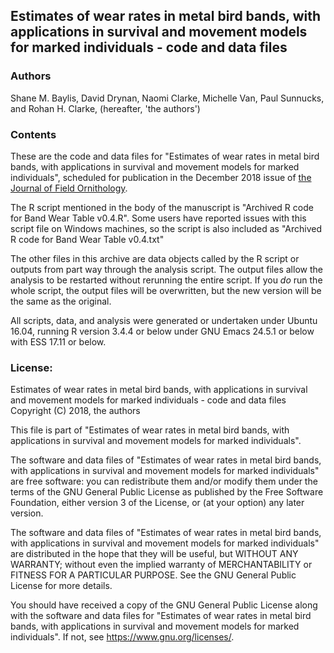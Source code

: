 ## Estimates of wear rates in metal bird bands, with applications in survival and movement models for marked individuals - code and data files

### Authors

Shane M. Baylis, 
David Drynan, 
Naomi Clarke, 
Michelle Van, 
Paul Sunnucks, and 
Rohan H. Clarke,
(hereafter, 'the authors')


### Contents

These are the code and data files for "Estimates of wear rates in metal bird bands, with applications in survival and movement models for marked individuals", scheduled for publication in the December 2018 issue of [the Journal of Field Ornithology](https://onlinelibrary.wiley.com/journal/15579263).

The R script mentioned in the body of the manuscript is "Archived R code for Band Wear Table v0.4.R". Some users have reported issues with this script file on Windows machines, so the script is also included as "Archived R code for Band Wear Table v0.4.txt"

The other files in this archive are data objects called by the R script or outputs from part way through the analysis script. The output files allow the analysis to be restarted without rerunning the entire script. If you *do* run the whole script, the output files will be overwritten, but the new version will be the same as the original.

All scripts, data, and analysis were generated or undertaken under Ubuntu 16.04, running R version 3.4.4 or below under GNU Emacs 24.5.1 or below with ESS 17.11 or below.


### License: 

Estimates of wear rates in metal bird bands, with applications in survival and movement models for marked individuals - code and data files
Copyright (C) 2018, the authors

This file is part of "Estimates of wear rates in metal bird bands, with applications in survival and movement models for marked individuals".

The software and data files of "Estimates of wear rates in metal bird bands, with applications in survival and movement models for marked individuals" are free software: you can redistribute them and/or modify them under the terms of the GNU General Public License as published by the Free Software Foundation, either version 3 of the License, or (at your option) any later version.

The software and data files of "Estimates of wear rates in metal bird bands, with applications in survival and movement models for marked individuals" are distributed in the hope that they will be useful, but WITHOUT ANY WARRANTY; without even the implied warranty of MERCHANTABILITY or FITNESS FOR A PARTICULAR PURPOSE.  See the GNU General Public License for more details.

You should have received a copy of the GNU General Public License along with the software and data files for "Estimates of wear rates in metal bird bands, with applications in survival and movement models for marked individuals".  If not, see <https://www.gnu.org/licenses/>.
